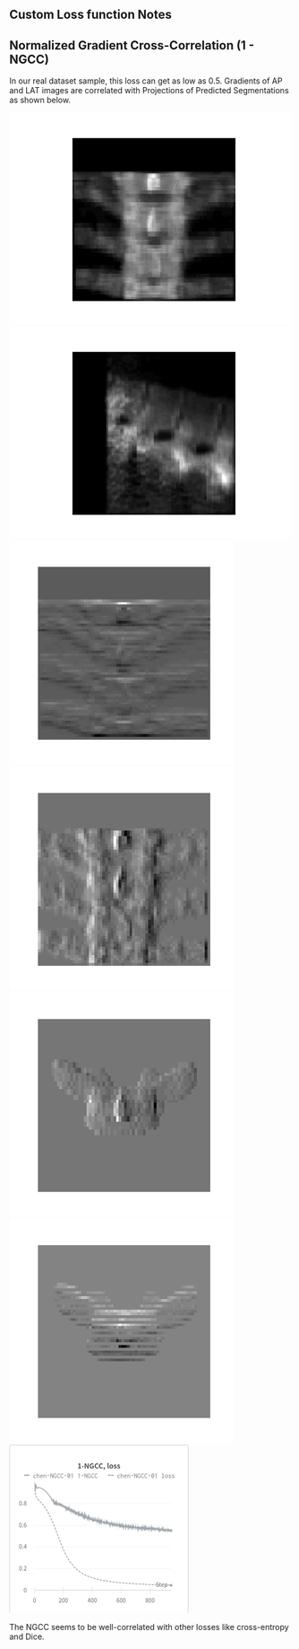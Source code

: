 ## Custom Loss function Notes

## Normalized Gradient Cross-Correlation (1 - NGCC)
In our real dataset sample, this loss can get as low as 0.5.
Gradients of AP and LAT images are correlated with Projections of Predicted Segmentations as shown below.

![ap](ap_after_loading.png)
![lat](lat_after_loading.png)
![g_x_ap](g_x_ap.png)
![g_y_ap](g_y_ap.png)
![g_x_seg](g_x_seg.png)
![g_y_seg](g_y_seg.png)
![ngcc_loss_plot](ngcc_loss_plot.png)

The NGCC seems to be well-correlated with other losses like cross-entropy and Dice.